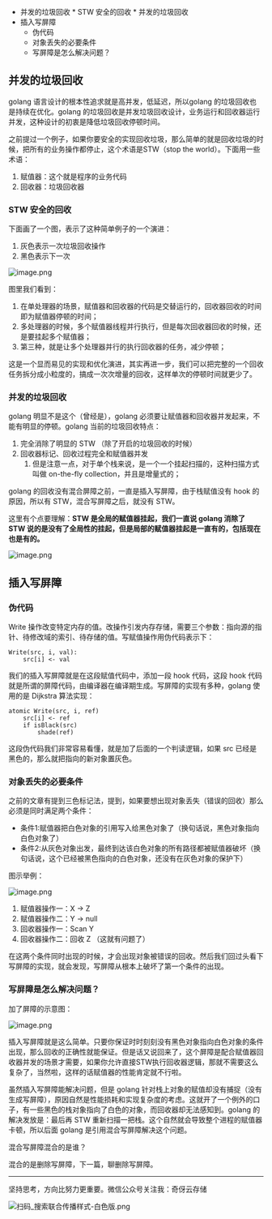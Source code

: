  *   并发的垃圾回收
    *   STW 安全的回收
    *   并发的垃圾回收
*   插入写屏障
    *   伪代码
    *   对象丢失的必要条件
    *   写屏障是怎么解决问题？

## 并发的垃圾回收

golang 语言设计的根本性追求就是高并发，低延迟，所以golang 的垃圾回收也是持续在优化。golang 的垃圾回收是并发垃圾回收设计，业务运行和回收器运行并发，这种设计的初衷是降低垃圾回收停顿时间。

之前提过一个例子，如果你要安全的实现回收垃圾，那么简单的就是回收垃圾的时候，把所有的业务操作都停止，这个术语是STW（stop the world）。下面用一些术语：

1.  赋值器：这个就是程序的业务代码
2.  回收器：垃圾回收器

### STW 安全的回收

下面画了一个图，表示了这种简单例子的一个演进：

1.  灰色表示一次垃圾回收操作
2.  黑色表示下一次

![image.png](https://upload-images.jianshu.io/upload_images/14414032-5c34af7b977d5de1.png?imageMogr2/auto-orient/strip%7CimageView2/2/w/1240)

图里我们看到：

1.  在单处理器的场景，赋值器和回收器的代码是交替运行的，回收器回收的时间即为赋值器停顿的时间；
2.  多处理器的时候，多个赋值器线程并行执行，但是每次回收器回收的时候，还是要挂起多个赋值器；
3.  第三种，就是让多个处理器并行的执行回收器的任务，减少停顿；

这是一个显而易见的实现和优化演进，其实再进一步，我们可以把完整的一个回收任务拆分成小粒度的，搞成一次次增量的回收，这样单次的停顿时间就更少了。

### 并发的垃圾回收

golang 明显不是这个（曾经是），golang 必须要让赋值器和回收器并发起来，不能有明显的停顿。golang 当前的垃圾回收特点：

1.  完全消除了明显的 STW （除了开启的垃圾回收的时候）
2.  回收器标记、回收过程完全和赋值器并发
    1.  但是注意一点，对于单个栈来说，是一个一个挂起扫描的，这种扫描方式叫做 on-the-fly collection，并且是增量式的；

golang 的回收没有混合屏障之前，一直是插入写屏障，由于栈赋值没有 hook 的原因，所以有 STW，混合写屏障之后，就没有 STW。

这里有个点要理解：**STW 是全局的赋值器挂起，我们一直说 golang 消除了 STW 说的是没有了全局性的挂起，但是局部的赋值器挂起是一直有的，包括现在也是有的。**

![image.png](https://upload-images.jianshu.io/upload_images/14414032-644c1f3f6fc210e4.png?imageMogr2/auto-orient/strip%7CimageView2/2/w/1240)

## 插入写屏障

### 伪代码

Write 操作改变特定内存的值。改操作引发内存存储，需要三个参数：指向源的指针、待修改域的索引、待存储的值。写赋值操作用伪代码表示下：

```
Write(src, i, val):
    src[i] <- val

```

我们的插入写屏障就是在这段赋值代码中，添加一段 hook 代码，这段 hook 代码就是所谓的屏障代码，由编译器在编译期生成。写屏障的实现有多种，golang 使用的是 Dijkstra 算法实现：

```
atomic Write(src, i, ref)
    src[i] <- ref
    if isBlack(src)
        shade(ref)

```

这段伪代码我们非常容易看懂，就是加了后面的一个判读逻辑，如果 src 已经是黑色的，那么就把指向的新对象置灰色。

### 对象丢失的必要条件

之前的文章有提到三色标记法，提到，如果要想出现对象丢失（错误的回收）那么必须是同时满足两个条件：

*   条件1:赋值器把白色对象的引用写入给黑色对象了（换句话说，黑色对象指向白色对象了）
*   条件2:从灰色对象出发，最终到达该白色对象的所有路径都被赋值器破坏（换句话说，这个已经被黑色指向的白色对象，还没有在灰色对象的保护下）

图示举例：

![image.png](https://upload-images.jianshu.io/upload_images/14414032-c31f9501a9f808bc.png?imageMogr2/auto-orient/strip%7CimageView2/2/w/1240)

1.  赋值器操作一：X -> Z
2.  赋值器操作二：Y -> null
3.  回收器操作一：Scan Y
4.  回收器操作二：回收 Z （这就有问题了）

在这两个条件同时出现的时候，才会出现对象被错误的回收。然后我们回过头看下写屏障的实现，就会发现，写屏障从根本上破坏了第一个条件的出现。

### 写屏障是怎么解决问题？

加了屏障的示意图：

![image.png](https://upload-images.jianshu.io/upload_images/14414032-d09fb869616dcbc4.png?imageMogr2/auto-orient/strip%7CimageView2/2/w/1240)

插入写屏障就是这么简单。只要你保证时时刻刻没有黑色对象指向白色对象的条件出现，那么回收的正确性就能保证。但是话又说回来了，这个屏障是配合赋值器回收器并发的场景才需要，如果你允许直接STW执行回收器逻辑，那就不需要这么复杂了，当然啦，这样的话赋值器的性能肯定就不行啦。

虽然插入写屏障能解决问题，但是 golang 针对栈上对象的赋值却没有捕捉（没有生成写屏障），原因自然是性能损耗和实现复杂度的考虑。这就开了一个例外的口子，有一些黑色的栈对象指向了白色的对象，而回收器却无法感知到。golang 的解决发放是：最后再 STW 重新扫描一把栈。这个自然就会导致整个进程的赋值器卡顿，所以后面 golang 是引用混合写屏障解决这个问题。

混合写屏障混合的是谁？

混合的是删除写屏障，下一篇，聊删除写屏障。

---
坚持思考，方向比努力更重要。微信公众号关注我：奇伢云存储

![扫码_搜索联合传播样式-白色版.png](https://upload-images.jianshu.io/upload_images/14414032-1c5fafa645a08a53.png?imageMogr2/auto-orient/strip%7CimageView2/2/w/1240)
